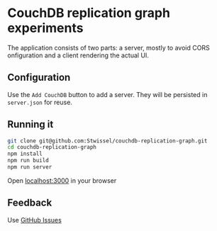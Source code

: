 # CouchDB replication graph experiments

The application consists of two parts: a server, mostly to avoid CORS onfiguration and a client rendering the actual UI.

## Configuration

Use the `Add CouchDB` button to add a server. They will be persisted
in `server.json` for reuse.

## Running it

```bash
git clone git@github.com:Stwissel/couchdb-replication-graph.git
cd couchdb-replication-graph
npm install
npm run build
npm run server
```

Open [localhost:3000](http://localhost:3000) in your browser

## Feedback

Use [GitHub Issues](https://github.com/Stwissel/couchdb-replication-graph/issues)
